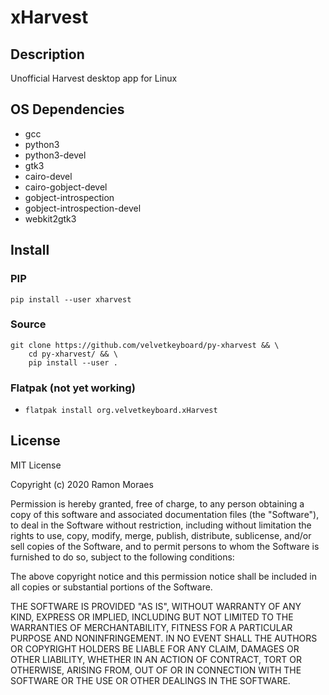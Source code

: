 # xHarvest

## Description

Unofficial Harvest desktop app for Linux

## OS Dependencies

- gcc
- python3
- python3-devel
- gtk3
- cairo-devel
- cairo-gobject-devel
- gobject-introspection
- gobject-introspection-devel
- webkit2gtk3

## Install

### PIP

`pip install --user xharvest`

### Source

```
git clone https://github.com/velvetkeyboard/py-xharvest && \
    cd py-xharvest/ && \
    pip install --user .
```

### Flatpak (not yet working)

- `flatpak install org.velvetkeyboard.xHarvest`

## License

MIT License

Copyright (c) 2020 Ramon Moraes

Permission is hereby granted, free of charge, to any person obtaining a copy
of this software and associated documentation files (the "Software"), to deal
in the Software without restriction, including without limitation the rights
to use, copy, modify, merge, publish, distribute, sublicense, and/or sell
copies of the Software, and to permit persons to whom the Software is
furnished to do so, subject to the following conditions:

The above copyright notice and this permission notice shall be included in all
copies or substantial portions of the Software.

THE SOFTWARE IS PROVIDED "AS IS", WITHOUT WARRANTY OF ANY KIND, EXPRESS OR
IMPLIED, INCLUDING BUT NOT LIMITED TO THE WARRANTIES OF MERCHANTABILITY,
FITNESS FOR A PARTICULAR PURPOSE AND NONINFRINGEMENT. IN NO EVENT SHALL THE
AUTHORS OR COPYRIGHT HOLDERS BE LIABLE FOR ANY CLAIM, DAMAGES OR OTHER
LIABILITY, WHETHER IN AN ACTION OF CONTRACT, TORT OR OTHERWISE, ARISING FROM,
OUT OF OR IN CONNECTION WITH THE SOFTWARE OR THE USE OR OTHER DEALINGS IN THE
SOFTWARE.
